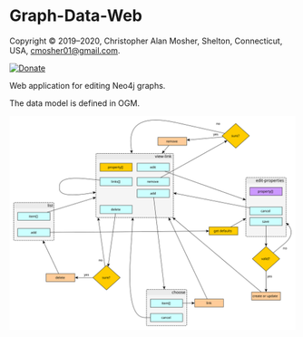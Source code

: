 # Graph-Data-Web

Copyright © 2019–2020, Christopher Alan Mosher, Shelton, Connecticut, USA, <cmosher01@gmail.com>.

[![Donate](https://img.shields.io/badge/Donate-PayPal-green.svg)](https://www.paypal.com/cgi-bin/webscr?cmd=_s-xclick&hosted_button_id=CVSSQ2BWDCKQ2)

Web application for editing Neo4j graphs.

The data model is defined in OGM.

![flow](./ui_flow.svg)
